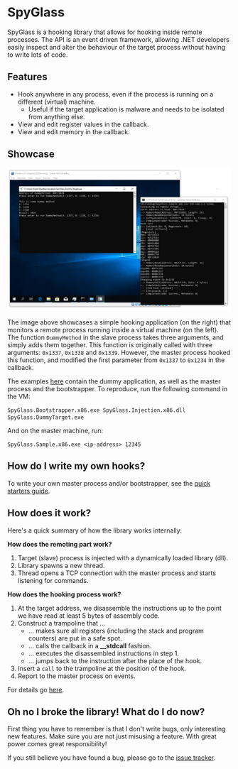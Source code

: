SpyGlass
========

SpyGlass is a hooking library that allows for hooking inside remote processes. The API is an event driven framework, allowing .NET developers easily inspect and alter the behaviour of the target process without having to write lots of code.

Features
--------
- Hook anywhere in any process, even if the process is running on a different (virtual) machine.
    - Useful if the target application is malware and needs to be isolated from anything else.
- View and edit register values in the callback.
- View and edit memory in the callback.


Showcase
--------

![Left: Master, Right: Slave](doc/img/screenshot1.png)

The image above showcases a simple hooking application (on the right) that monitors a remote process running inside a virtual machine (on the left). The function `DummyMethod` in the slave process takes three arguments, and simply adds them together. This function is originally called with three arguments: `0x1337`, `0x1338` and `0x1339`. However, the master process hooked this function, and modified the first parameter from `0x1337` to `0x1234` in the callback.

The examples [here](src/Examples) contain the dummy application, as well as the master process and the bootstrapper. To reproduce, run the following command in the VM:

```
SpyGlass.Bootstrapper.x86.exe SpyGlass.Injection.x86.dll SpyGlass.DummyTarget.exe
```

And on the master machine, run:
```
SpyGlass.Sample.x86.exe <ip-address> 12345
```

How do I write my own hooks?
----------------------------
To write your own master process and/or bootstrapper, see the [quick starters guide](doc/QuickStart.md).

How does it work?
-----------------
Here's a quick summary of how the library works internally:

**How does the remoting part work?**
1. Target (slave) process is injected with a dynamically loaded library (dll). 
2. Library spawns a new thread.
3. Thread opens a TCP connection with the master process and starts listening for commands.

**How does the hooking process work?**
1. At the target address, we disassemble the instructions up to the point we have read at least 5 bytes of assembly code.
2. Construct a trampoline that ...
    - ... makes sure all registers (including the stack and program counters) are put in a safe spot.
    - ... calls the callback in a **__stdcall** fashion.
    - ... executes the disassembled instructions in step 1.
    - ... jumps back to the instruction after the place of the hook.
3. Insert a `call` to the trampoline at the position of the hook.
4. Report to the master process on events.

For details go [here](doc/HowItWorks.md).

Oh no I broke the library! What do I do now?
-------------------------------------------
First thing you have to remember is that I don't write bugs, only interesting new features. Make sure you are not just misusing a feature. With great power comes great responsibility!

If you still believe you have found a bug, please go to the [issue tracker](https://github.com/Washi1337/SpyGlass/issues/).




